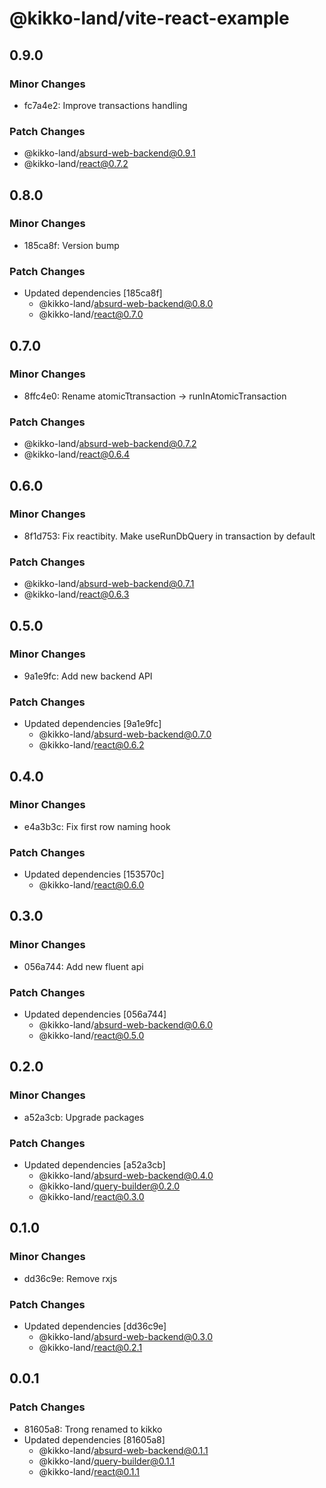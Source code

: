 # @kikko-land/vite-react-example

## 0.9.0

### Minor Changes

- fc7a4e2: Improve transactions handling

### Patch Changes

- @kikko-land/absurd-web-backend@0.9.1
- @kikko-land/react@0.7.2

## 0.8.0

### Minor Changes

- 185ca8f: Version bump

### Patch Changes

- Updated dependencies [185ca8f]
  - @kikko-land/absurd-web-backend@0.8.0
  - @kikko-land/react@0.7.0

## 0.7.0

### Minor Changes

- 8ffc4e0: Rename atomicTtransaction -> runInAtomicTransaction

### Patch Changes

- @kikko-land/absurd-web-backend@0.7.2
- @kikko-land/react@0.6.4

## 0.6.0

### Minor Changes

- 8f1d753: Fix reactibity. Make useRunDbQuery in transaction by default

### Patch Changes

- @kikko-land/absurd-web-backend@0.7.1
- @kikko-land/react@0.6.3

## 0.5.0

### Minor Changes

- 9a1e9fc: Add new backend API

### Patch Changes

- Updated dependencies [9a1e9fc]
  - @kikko-land/absurd-web-backend@0.7.0
  - @kikko-land/react@0.6.2

## 0.4.0

### Minor Changes

- e4a3b3c: Fix first row naming hook

### Patch Changes

- Updated dependencies [153570c]
  - @kikko-land/react@0.6.0

## 0.3.0

### Minor Changes

- 056a744: Add new fluent api

### Patch Changes

- Updated dependencies [056a744]
  - @kikko-land/absurd-web-backend@0.6.0
  - @kikko-land/react@0.5.0

## 0.2.0

### Minor Changes

- a52a3cb: Upgrade packages

### Patch Changes

- Updated dependencies [a52a3cb]
  - @kikko-land/absurd-web-backend@0.4.0
  - @kikko-land/query-builder@0.2.0
  - @kikko-land/react@0.3.0

## 0.1.0

### Minor Changes

- dd36c9e: Remove rxjs

### Patch Changes

- Updated dependencies [dd36c9e]
  - @kikko-land/absurd-web-backend@0.3.0
  - @kikko-land/react@0.2.1

## 0.0.1

### Patch Changes

- 81605a8: Trong renamed to kikko
- Updated dependencies [81605a8]
  - @kikko-land/absurd-web-backend@0.1.1
  - @kikko-land/query-builder@0.1.1
  - @kikko-land/react@0.1.1
